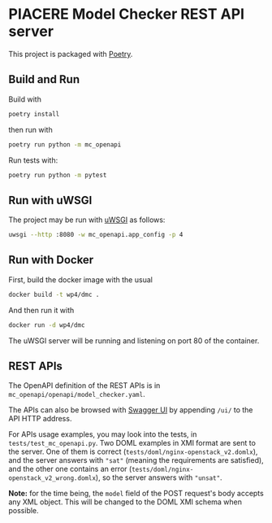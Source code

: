 # PIACERE Model Checker REST API server

This project is packaged with [Poetry](https://python-poetry.org/).

## Build and Run

Build with
```sh
poetry install
```
then run with
```sh
poetry run python -m mc_openapi
```

Run tests with:
```sh
poetry run python -m pytest
```

## Run with uWSGI

The project may be run with [uWSGI](https://uwsgi-docs.readthedocs.io/) as follows:
```sh
uwsgi --http :8080 -w mc_openapi.app_config -p 4
```

## Run with Docker

First, build the docker image with the usual
```sh
docker build -t wp4/dmc .
```
And then run it with
```sh
docker run -d wp4/dmc
```
The uWSGI server will be running and listening on port 80 of the container.


## REST APIs

The OpenAPI definition of the REST APIs is in `mc_openapi/openapi/model_checker.yaml`.

The APIs can also be browsed with [Swagger UI](https://swagger.io/tools/swagger-ui/) by appending `/ui/` to the API HTTP address.

For APIs usage examples, you may look into the tests, in `tests/test_mc_openapi.py`.
Two DOML examples in XMI format are sent to the server.
One of them is correct (`tests/doml/nginx-openstack_v2.domlx`), and the server answers with `"sat"` (meaning the requirements are satisfied), and the other one contains an error (`tests/doml/nginx-openstack_v2_wrong.domlx`), so the server answers with `"unsat"`.

**Note:** for the time being, the `model` field of the POST request's body accepts any XML object. This will be changed to the DOML XMI schema when possible.
